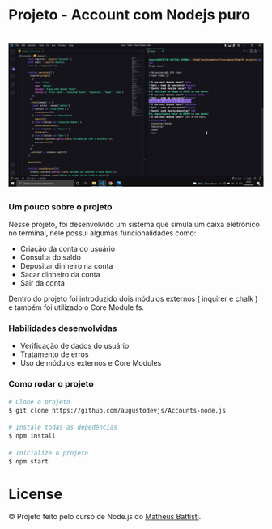 <h1>Projeto - Account com Nodejs puro</h1>
<h1 align="center"><img src="./img/photo.png"></h1>

### Um pouco sobre o projeto

Nesse projeto, foi desenvolvido um sistema que simula um caixa eletrônico no terminal, nele possui algumas funcionalidades como:
- Criação da conta do usuário
- Consulta do saldo
- Depositar dinheiro na conta
- Sacar dinheiro da conta
- Sair da conta

Dentro do projeto foi introduzido dois módulos externos ( inquirer e chalk ) e também foi utilizado o Core Module fs.

### Habilidades desenvolvidas

- Verificação de dados do usuário
- Tratamento de erros
- Uso de módulos externos e Core Modules

### Como rodar o projeto
```bash
# Clone o projeto
$ git clone https://github.com/augustodevjs/Accounts-node.js

# Instale todas as depedências
$ npm install

# Inicialize o projeto
$ npm start
```

# License
© Projeto feito pelo curso de Node.js do [Matheus Battisti](https://www.udemy.com/course/nodejs-do-zero-a-maestria-com-diversos-projetos/).

